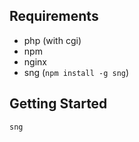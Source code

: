 Requirements
--
* php (with cgi)
* npm
* nginx
* sng (`npm install -g sng`)

Getting Started
--
`sng`


